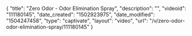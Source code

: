 {
    "title": "Zero Odor - Odor Elimination Spray",
    "description": "",
    "videoid": "111180145",
    "date_created": "1502923975",
    "date_modified": "1504247458",
    "type": "captivate",
    "layout": "video",
    "url": "\/v\/zero-odor-odor-elimination-spray\/111180145"
}